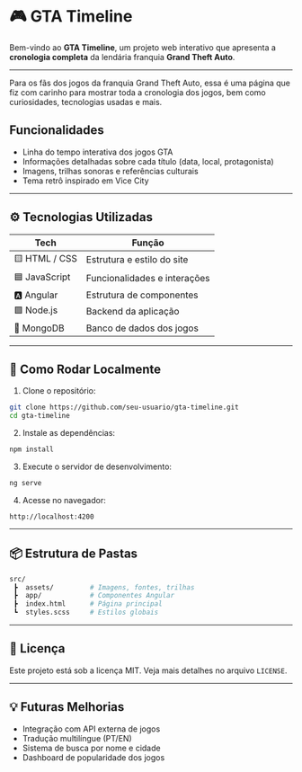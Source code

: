 # 🎮 GTA Timeline

Bem-vindo ao **GTA Timeline**, um projeto web interativo que apresenta a **cronologia completa** da lendária franquia **Grand Theft Auto**.

---

Para os fãs dos jogos da franquia Grand Theft Auto, essa é uma página que fiz com carinho para mostrar toda a cronologia dos jogos, bem como curiosidades, tecnologias usadas e mais.

## Funcionalidades

- Linha do tempo interativa dos jogos GTA
- Informações detalhadas sobre cada título (data, local, protagonista)
- Imagens, trilhas sonoras e referências culturais
- Tema retrô inspirado em Vice City

---

## ⚙️ Tecnologias Utilizadas

| Tech            | Função                          |
|----------------|----------------------------------|
| 🟨 HTML / CSS   | Estrutura e estilo do site       |
| 🟦 JavaScript   | Funcionalidades e interações     |
| 🅰️ Angular      | Estrutura de componentes         |
| 🟩 Node.js      | Backend da aplicação             |
| 🍃 MongoDB      | Banco de dados dos jogos         |

---

## 🚀 Como Rodar Localmente

1. Clone o repositório:

```bash
git clone https://github.com/seu-usuario/gta-timeline.git
cd gta-timeline
```

2. Instale as dependências:

```bash
npm install
```

3. Execute o servidor de desenvolvimento:

```bash
ng serve
```

4. Acesse no navegador:

```
http://localhost:4200
```

---

## 📦 Estrutura de Pastas

```bash
src/
 ┣  assets/         # Imagens, fontes, trilhas
 ┣  app/            # Componentes Angular
 ┣  index.html      # Página principal
 ┗  styles.scss     # Estilos globais
```

---

## 📄 Licença

Este projeto está sob a licença MIT. Veja mais detalhes no arquivo `LICENSE`.

---

## 💡 Futuras Melhorias

- Integração com API externa de jogos
- Tradução multilíngue (PT/EN)
- Sistema de busca por nome e cidade
- Dashboard de popularidade dos jogos

